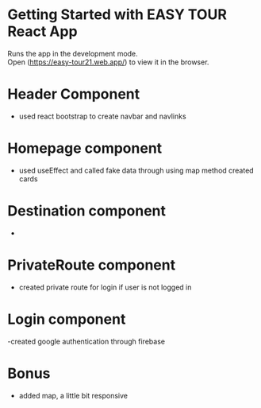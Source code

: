 # Getting Started with EASY TOUR React App

Runs the app in the development mode.\
Open (https://easy-tour21.web.app/) to view it in the browser.

# Header Component
- used react bootstrap to create navbar and navlinks

# Homepage component
- used useEffect and called fake data through using map method created cards 

# Destination component
- 
# PrivateRoute component
- created private route for login if user is not logged in 

# Login component
-created google authentication through firebase

# Bonus
- added map, a little bit responsive
